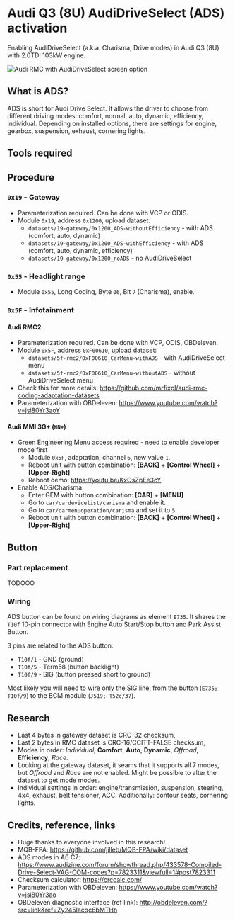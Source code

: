 # Audi Q3 (8U) AudiDriveSelect (ADS) activation
Enabling AudiDriveSelect (a.k.a. Charisma, Drive modes) in Audi Q3 (8U) with 2.0TDI 103kW engine.

![Audi RMC with AudiDriveSelect screen option](https://github.com/mrfixpl/Audi-q3-8u-ADS/blob/main/images/RMC-AudiDriveSelect.jpg?raw=true)

## What is ADS?
ADS is short for Audi Drive Select. It allows the driver to choose from different driving modes: comfort, normal, auto, dynamic, efficiency, individual. Depending on installed options, there are settings for engine, gearbox, suspension, exhaust, cornering lights.

## Tools required

## Procedure
### `0x19` - Gateway
* Parameterization required. Can be done with VCP or ODIS.
* Module `0x19`, address `0x1200`, upload dataset:
  * `datasets/19-gateway/0x1200_ADS-withoutEfficiency` - with ADS (comfort, auto, dynamic)
  * `datasets/19-gateway/0x1200_ADS-withEfficiency` - with ADS (comfort, auto, dynamic, efficiency)
  * `datasets/19-gateway/0x1200_noADS` - no AudiDriveSelect

### `0x55` - Headlight range
* Module `0x55`, Long Coding, Byte `06`, Bit `7` (Charisma), enable.

### `0x5F` - Infotainment
#### Audi RMC2
* Parameterization required. Can be done with VCP, ODIS, OBDeleven.
* Module `0x5F`, address `0xF00610`, upload dataset:
  * `datasets/5f-rmc2/0xF00610_CarMenu-withADS` - with AudiDriveSelect menu
  * `datasets/5f-rmc2/0xF00610_CarMenu-withoutADS` - without AudiDriveSelect menu
* Check this for more details: https://github.com/mrfixpl/audi-rmc-coding-adaptation-datasets
* Parameterization with OBDeleven: https://www.youtube.com/watch?v=jsi80Yr3aoY

#### Audi MMI 3G+ (`HN+`)
* Green Engineering Menu access required - need to enable developer mode first
  * Module `0x5F`, adaptation, channel `6`, new value `1`.
  * Reboot unit with button combination: **[BACK]** + **[Control Wheel]** + **[Upper-Right]**
  * Reboot demo: https://youtu.be/KxOsZpEe3cY
* Enable ADS/Charisma
  * Enter GEM with button combination: **[CAR]** + **[MENU]**
  * Go to `car/cardevicelist/carisma` and enable it.
  * Go to `car/carmenuoperation/carisma` and set it to `5`.
  * Reboot unit with button combination: **[BACK]** + **[Control Wheel]** + **[Upper-Right]**

## Button
### Part replacement
TODOOO

### Wiring
ADS button can be found on wiring diagrams as element `E735`. It shares the `T10f` 10-pin connector with Engine Auto Start/Stop button and Park Assist Button.

3 pins are related to the ADS button:
* `T10f/1` - GND (ground)
* `T10f/5` - Term58 (button backlight)
* `T10f/9` - SIG (button pressed short to ground)

Most likely you will need to wire only the SIG line, from the button (`E735; T10f/9`) to the BCM module (`J519; T52c/37`).

## Research
* Last 4 bytes in gateway dataset is CRC-32 checksum,
* Last 2 bytes in RMC dataset is CRC-16/CCITT-FALSE checksum,
* Modes in order: *Individual*, **Comfort**, **Auto**, **Dynamic**, *Offroad*, **Efficiency**, *Race*.
* Looking at the gateway dataset, it seams that it supports all 7 modes, but *Offroad* and *Race* are not enabled. Might be possible to alter the dataset to get mode modes.
* Individual settings in order: engine/transmission, suspension, steering, 4x4, exhaust, belt tensioner, ACC. Additionally: contour seats, cornering lights.

## Credits, reference, links
* Huge thanks to everyone involved in this research!
* MQB-FPA: https://github.com/jilleb/MQB-FPA/wiki/dataset
* ADS modes in A6 C7: https://www.audizine.com/forum/showthread.php/433578-Compiled-Drive-Select-VAG-COM-codes?p=7823311&viewfull=1#post7823311
* Checksum calculator: https://crccalc.com/
* Parameterization with OBDeleven: https://www.youtube.com/watch?v=jsi80Yr3ao
* OBDeleven diagnostic interface (ref link): http://obdeleven.com/?src=link&ref=Zy245Iacqc6bMTHh
